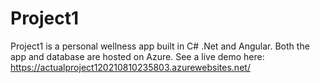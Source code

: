 # Project1

Project1 is a personal wellness app built in C# .Net and Angular. Both the app and database are hosted on Azure. See a live demo here: https://actualproject120210810235803.azurewebsites.net/
